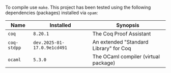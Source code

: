 To compile use `make`. This project has been tested using the following dependencies (packages) installed via `opam`:

|Name                  |Installed                   | Synopsis|
|----------------------|----------------------------|---------|
|`coq`                 |`8.20.1`                    |The Coq Proof Assistant
|`coq-stdpp`           |`dev.2025-01-17.0.9e1cd491` |An extended "Standard Library" for Coq|
|`ocaml`               |`5.3.0`                     |The OCaml compiler (virtual package)|
